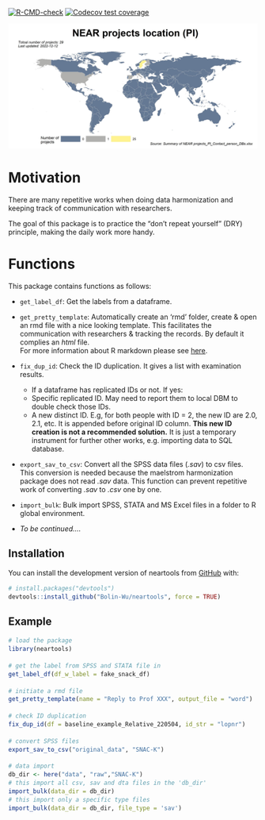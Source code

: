 
<!-- README.md is generated from README.Rmd. Please edit that file -->

<!-- badges: start -->
[![R-CMD-check](https://github.com/Bolin-Wu/neartools/actions/workflows/R-CMD-check.yaml/badge.svg)](https://github.com/Bolin-Wu/neartools/actions/workflows/R-CMD-check.yaml)
[![Codecov test
coverage](https://codecov.io/gh/Bolin-Wu/neartools/branch/master/graph/badge.svg)](https://app.codecov.io/gh/Bolin-Wu/neartools?branch=master)
<!-- badges: end -->

![](man/figures/country_map.jpeg)<!-- -->

# Motivation

There are many repetitive works when doing data harmonization and
keeping track of communication with researchers.

The goal of this package is to practice the “don’t repeat yourself”
(DRY) principle, making the daily work more handy.

# Functions

This package contains functions as follows:

-   `get_label_df`: Get the labels from a dataframe.

-   `get_pretty_template`: Automatically create an ‘rmd’ folder, create
    & open an rmd file with a nice looking template. This facilitates
    the communication with researchers & tracking the records. By
    default it complies an *html* file.  
    For more information about R markdown please see
    [here](https://rmarkdown.rstudio.com).

-   `fix_dup_id`: Check the ID duplication. It gives a list with
    examination results.

    -   If a dataframe has replicated IDs or not. If yes:
    -   Specific replicated ID. May need to report them to local DBM to
        double check those IDs.
    -   A new distinct ID. E.g, for both people with ID = 2, the new ID
        are 2.0, 2.1, etc. It is appended before original ID column.
        **This new ID creation is not a recommended solution.** It is
        just a temporary instrument for further other works,
        e.g. importing data to SQL database.

-   `export_sav_to_csv`: Convert all the SPSS data files (*.sav*) to csv
    files. This conversion is needed because the maelstrom harmonization
    package does not read *.sav* data. This function can prevent
    repetitive work of converting *.sav* to *.csv* one by one.

-   `import_bulk`: Bulk import SPSS, STATA and MS Excel files in a
    folder to R global environment.

-   *To be continued….*

## Installation

You can install the development version of neartools from
[GitHub](https://github.com/) with:

``` r
# install.packages("devtools")
devtools::install_github("Bolin-Wu/neartools", force = TRUE)
```

## Example

``` r
# load the package
library(neartools)

# get the label from SPSS and STATA file in
get_label_df(df_w_label = fake_snack_df)

# initiate a rmd file 
get_pretty_template(name = "Reply to Prof XXX", output_file = "word")

# check ID duplication
fix_dup_id(df = baseline_example_Relative_220504, id_str = "lopnr")

# convert SPSS files
export_sav_to_csv("original_data", "SNAC-K")

# data import
db_dir <- here("data", "raw","SNAC-K")
# this import all csv, sav and dta files in the 'db_dir'
import_bulk(data_dir = db_dir)
# this import only a specific type files
import_bulk(data_dir = db_dir, file_type = 'sav')
```
